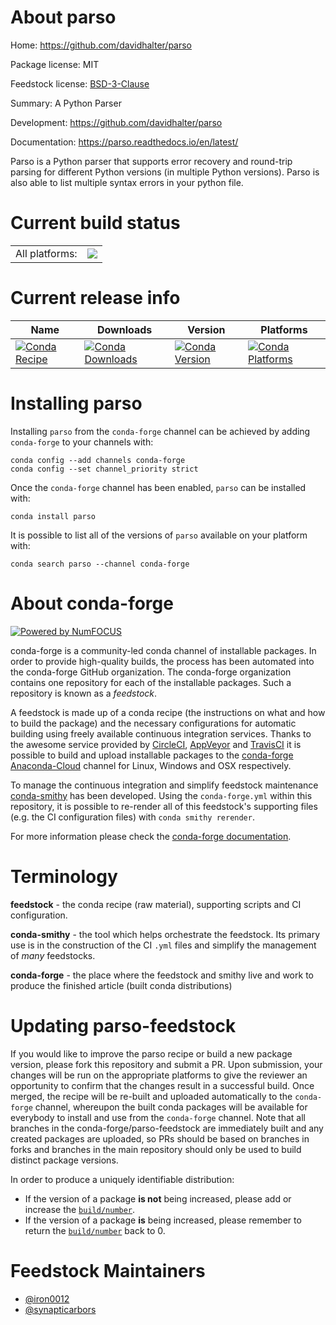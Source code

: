 About parso
===========

Home: https://github.com/davidhalter/parso

Package license: MIT

Feedstock license: [BSD-3-Clause](https://github.com/conda-forge/parso-feedstock/blob/master/LICENSE.txt)

Summary: A Python Parser

Development: https://github.com/davidhalter/parso

Documentation: https://parso.readthedocs.io/en/latest/

Parso is a Python parser that supports error recovery and round-trip parsing for different Python versions (in multiple Python versions).
Parso is also able to list multiple syntax errors in your python file.


Current build status
====================


<table><tr><td>All platforms:</td>
    <td>
      <a href="https://dev.azure.com/conda-forge/feedstock-builds/_build/latest?definitionId=5373&branchName=master">
        <img src="https://dev.azure.com/conda-forge/feedstock-builds/_apis/build/status/parso-feedstock?branchName=master">
      </a>
    </td>
  </tr>
</table>

Current release info
====================

| Name | Downloads | Version | Platforms |
| --- | --- | --- | --- |
| [![Conda Recipe](https://img.shields.io/badge/recipe-parso-green.svg)](https://anaconda.org/conda-forge/parso) | [![Conda Downloads](https://img.shields.io/conda/dn/conda-forge/parso.svg)](https://anaconda.org/conda-forge/parso) | [![Conda Version](https://img.shields.io/conda/vn/conda-forge/parso.svg)](https://anaconda.org/conda-forge/parso) | [![Conda Platforms](https://img.shields.io/conda/pn/conda-forge/parso.svg)](https://anaconda.org/conda-forge/parso) |

Installing parso
================

Installing `parso` from the `conda-forge` channel can be achieved by adding `conda-forge` to your channels with:

```
conda config --add channels conda-forge
conda config --set channel_priority strict
```

Once the `conda-forge` channel has been enabled, `parso` can be installed with:

```
conda install parso
```

It is possible to list all of the versions of `parso` available on your platform with:

```
conda search parso --channel conda-forge
```


About conda-forge
=================

[![Powered by
NumFOCUS](https://img.shields.io/badge/powered%20by-NumFOCUS-orange.svg?style=flat&colorA=E1523D&colorB=007D8A)](https://numfocus.org)

conda-forge is a community-led conda channel of installable packages.
In order to provide high-quality builds, the process has been automated into the
conda-forge GitHub organization. The conda-forge organization contains one repository
for each of the installable packages. Such a repository is known as a *feedstock*.

A feedstock is made up of a conda recipe (the instructions on what and how to build
the package) and the necessary configurations for automatic building using freely
available continuous integration services. Thanks to the awesome service provided by
[CircleCI](https://circleci.com/), [AppVeyor](https://www.appveyor.com/)
and [TravisCI](https://travis-ci.com/) it is possible to build and upload installable
packages to the [conda-forge](https://anaconda.org/conda-forge)
[Anaconda-Cloud](https://anaconda.org/) channel for Linux, Windows and OSX respectively.

To manage the continuous integration and simplify feedstock maintenance
[conda-smithy](https://github.com/conda-forge/conda-smithy) has been developed.
Using the ``conda-forge.yml`` within this repository, it is possible to re-render all of
this feedstock's supporting files (e.g. the CI configuration files) with ``conda smithy rerender``.

For more information please check the [conda-forge documentation](https://conda-forge.org/docs/).

Terminology
===========

**feedstock** - the conda recipe (raw material), supporting scripts and CI configuration.

**conda-smithy** - the tool which helps orchestrate the feedstock.
                   Its primary use is in the construction of the CI ``.yml`` files
                   and simplify the management of *many* feedstocks.

**conda-forge** - the place where the feedstock and smithy live and work to
                  produce the finished article (built conda distributions)


Updating parso-feedstock
========================

If you would like to improve the parso recipe or build a new
package version, please fork this repository and submit a PR. Upon submission,
your changes will be run on the appropriate platforms to give the reviewer an
opportunity to confirm that the changes result in a successful build. Once
merged, the recipe will be re-built and uploaded automatically to the
`conda-forge` channel, whereupon the built conda packages will be available for
everybody to install and use from the `conda-forge` channel.
Note that all branches in the conda-forge/parso-feedstock are
immediately built and any created packages are uploaded, so PRs should be based
on branches in forks and branches in the main repository should only be used to
build distinct package versions.

In order to produce a uniquely identifiable distribution:
 * If the version of a package **is not** being increased, please add or increase
   the [``build/number``](https://docs.conda.io/projects/conda-build/en/latest/resources/define-metadata.html#build-number-and-string).
 * If the version of a package **is** being increased, please remember to return
   the [``build/number``](https://docs.conda.io/projects/conda-build/en/latest/resources/define-metadata.html#build-number-and-string)
   back to 0.

Feedstock Maintainers
=====================

* [@iron0012](https://github.com/iron0012/)
* [@synapticarbors](https://github.com/synapticarbors/)


